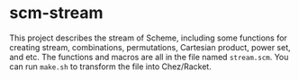 # scm-stream
This project describes the stream of Scheme, including some functions for creating stream, combinations, permutations, Cartesian product, power set, and etc.
The functions and macros are all in the file named `stream.scm`. You can run `make.sh` to transform the file into Chez/Racket.
